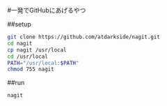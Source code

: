 #一発でGitHubにあげるやつ


##setup

```bash
git clone https://github.com/atdarkside/nagit.git
cd nagit
cp nagit /usr/local
cd /usr/local
PATH="/usr/local:$PATH"
chmod 755 nagit

```

##run
```bash
nagit
```
